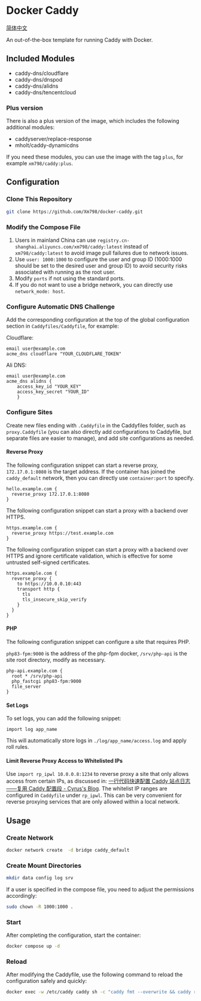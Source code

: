 # Docker Caddy

[简体中文](README_ZH.md)

An out-of-the-box template for running Caddy with Docker.

## Included Modules

- caddy-dns/cloudflare
- caddy-dns/dnspod
- caddy-dns/alidns
- caddy-dns/tencentcloud

### Plus version

There is also a plus version of the image, which includes the following additional modules:

- caddyserver/replace-response
- mholt/caddy-dynamicdns

If you need these modules, you can use the image with the tag `plus`, for example `xm798/caddy:plus`.

## Configuration

### Clone This Repository

```bash
git clone https://github.com/Xm798/docker-caddy.git
```

### Modify the Compose File

1. Users in mainland China can use `registry.cn-shanghai.aliyuncs.com/xm798/caddy:latest` instead of `xm798/caddy:latest` to avoid image pull failures due to network issues.
2. Use `user: 1000:1000` to configure the user and group ID (1000:1000 should be set to the desired user and group ID) to avoid security risks associated with running as the root user.
3. Modify `ports` if not using the standard ports.
4. If you do not want to use a bridge network, you can directly use `network_mode: host`.

### Configure Automatic DNS Challenge

Add the corresponding configuration at the top of the global configuration section in `Caddyfiles/Caddyfile`, for example:

Cloudflare:

```Caddyfile
email user@example.com
acme_dns cloudflare "YOUR_CLOUDFLARE_TOKEN"
```

Ali DNS:

```Caddyfile
email user@example.com
acme_dns alidns {
    access_key_id "YOUR_KEY"
    access_key_secret "YOUR_ID"
    }
```

### Configure Sites

Create new files ending with `.Caddyfile` in the Caddyfiles folder, such as `proxy.Caddyfile` (you can also directly add configurations to Caddyfile, but separate files are easier to manage), and add site configurations as needed.

#### Reverse Proxy

The following configuration snippet can start a reverse proxy, `172.17.0.1:8080` is the target address. If the container has joined the `caddy_default` network, then you can directly use `container:port` to specify.

```Caddyfile
hello.example.com {
  reverse_proxy 172.17.0.1:8080
}
```

The following configuration snippet can start a proxy with a backend over HTTPS.

```Caddyfile
https.example.com {
  reverse_proxy https://test.example.com
}
```

The following configuration snippet can start a proxy with a backend over HTTPS and ignore certificate validation, which is effective for some untrusted self-signed certificates.

```Caddyfile
https.example.com {
  reverse_proxy {
    to https://10.0.0.10:443
    transport http {
      tls
      tls_insecure_skip_verify
    }
  }
}
```

#### PHP

The following configuration snippet can configure a site that requires PHP.

`php83-fpm:9000` is the address of the php-fpm docker, `/srv/php-api` is the site root directory, modify as necessary.

```Caddyfile
php-api.example.com {
  root * /srv/php-api
  php_fastcgi php83-fpm:9000
  file_server
}
```

#### Set Logs

To set logs, you can add the following snippet:

```Caddyfile
import log app_name
```

This will automatically store logs in `./log/app_name/access.log` and apply roll rules.

#### Limit Reverse Proxy Access to Whitelisted IPs

Use `import rp_ipwl 10.0.0.8:1234` to reverse proxy a site that only allows access from certain IPs, as discussed in: [一行代码快速配置 Caddy 站点日志——复用 Caddy 配置段 - Cyrus's Blog](https://blog.xm.mk/posts/f04a/). The whitelist IP ranges are configured in `Caddyfile` under `rp_ipwl`. This can be very convenient for reverse proxying services that are only allowed within a local network.

## Usage

### Create Network

```bash
docker network create  -d bridge caddy_default
```

### Create Mount Directories

```bash
mkdir data config log srv
```

If a user is specified in the compose file, you need to adjust the permissions accordingly:

```bash
sudo chown -R 1000:1000 .
```

### Start

After completing the configuration, start the container:

```bash
docker compose up -d
```

### Reload

After modifying the Caddyfile, use the following command to reload the configuration safely and quickly:

```bash
docker exec -w /etc/caddy caddy sh -c "caddy fmt --overwrite && caddy reload"
```
